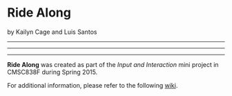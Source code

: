# Ride Along
by Kailyn Cage and Luis Santos

---

---

---

**Ride Along** was created as part of the *Input and Interaction* mini project in CMSC838F during Spring 2015.


For additional information, please refer to the following [wiki](http://cmsc838f-s15.wikispaces.com/).